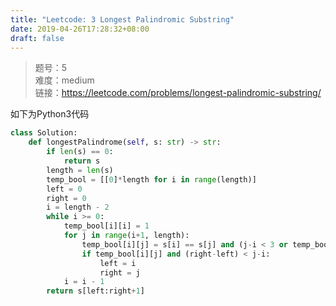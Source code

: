```yaml
---
title: "Leetcode: 3 Longest Palindromic Substring"
date: 2019-04-26T17:28:32+08:00
draft: false
---
```


> 题号：5 <br>
> 难度：medium <br>
> 链接：https://leetcode.com/problems/longest-palindromic-substring/

如下为Python3代码
```python
class Solution:
    def longestPalindrome(self, s: str) -> str:
        if len(s) == 0:
            return s
        length = len(s)
        temp_bool = [[0]*length for i in range(length)]
        left = 0
        right = 0
        i = length - 2
        while i >= 0:
            temp_bool[i][i] = 1
            for j in range(i+1, length):
                temp_bool[i][j] = s[i] == s[j] and (j-i < 3 or temp_bool[i+1][j-1])
                if temp_bool[i][j] and (right-left) < j-i:
                    left = i
                    right = j
            i = i - 1
        return s[left:right+1]

```